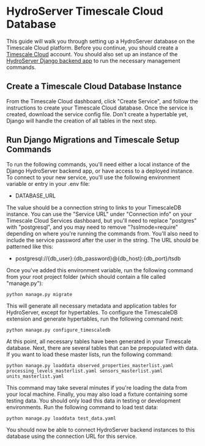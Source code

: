 # HydroServer Timescale Cloud Database

This guide will walk you through setting up a HydroServer database on the Timescale Cloud
platform. Before you continue, you should create a [Timescale Cloud](https://www.timescale.com/) account. You should 
also set up an instance of the [HydroServer Django backend app](https://github.com/hydroserver2/hydroserver-webapp-back)
to run the necessary management commands.

## Create a Timescale Cloud Database Instance

From the Timescale Cloud dashboard, click "Create Service", and follow the instructions to create your Timescale Cloud
database. Once the service is created, download the service config file. Don't create a hypertable yet, Django will
handle the creation of all tables in the next step.

## Run Django Migrations and Timescale Setup Commands

To run the following commands, you'll need either a local instance of the Django HydroServer backend app, or have access
to a deployed instance. To connect to your new service, you'll use the following environment variable or entry in your
.env file:

- DATABASE_URL

The value should be a connection string to links to your TimescaleDB instance. You can use the "Service URL" under
"Connection info" on your Timescale Cloud Services dashboard, but you'll need to replace "postgres" with "postgresql",
and you may need to remove "?sslmode=require" depending on where you're running the commands from. You'll also need to 
include the service password after the user in the string. The URL should be patterned like this:

- postgresql://{db_user}:{db_password}@{db_host}:{db_port}/tsdb

Once you've added this environment variable, run the following command from your root project folder (which should
contain a file called "manage.py"):

```
python manage.py migrate
```

This will generate all necessary metadata and application tables for HydroServer, except for hypertables. To configure
the TimescaleDB extension and generate hypertables, run the following command next:

```
python manage.py configure_timescaledb
```

At this point, all necessary tables have been generated in your Timescale database. Next, there are several tables that
can be prepopulated with data. If you want to load these master lists, run the following command:

```
python manage.py loaddata observed_properties_masterlist.yaml processing_levels_masterlist.yaml sensors_masterlist.yaml units_masterlist.yaml
```

This command may take several minutes if you're loading the data from your local machine. Finally, you may also load a
fixture containing some testing data. You should only load this data in testing or development environments. Run the
following command to load test data:

```
python manage.py loaddata test_data.yaml
```

You should now be able to connect HydroServer backend instances to this database using the connection URL for this
service.
